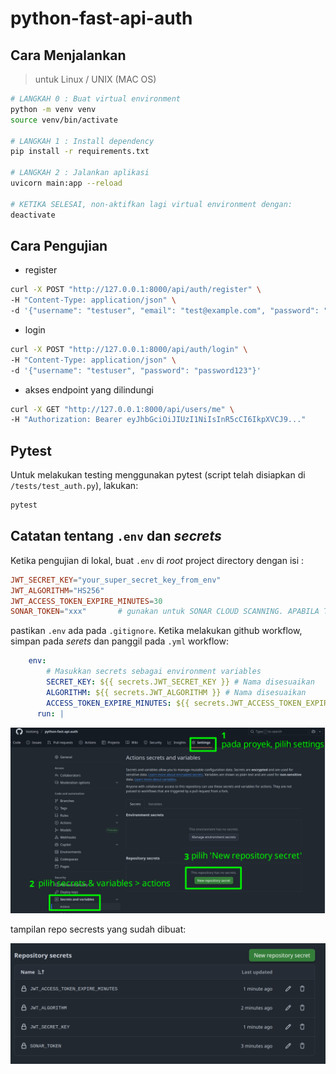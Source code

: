 # python-fast-api-auth

## Cara Menjalankan

> untuk Linux / UNIX (MAC OS)

```bash
# LANGKAH 0 : Buat virtual environment
python -m venv venv
source venv/bin/activate

# LANGKAH 1 : Install dependency
pip install -r requirements.txt

# LANGKAH 2 : Jalankan aplikasi
uvicorn main:app --reload

# KETIKA SELESAI, non-aktifkan lagi virtual environment dengan:
deactivate

```

## Cara Pengujian

- register

```bash
curl -X POST "http://127.0.0.1:8000/api/auth/register" \
-H "Content-Type: application/json" \
-d '{"username": "testuser", "email": "test@example.com", "password": "password123"}'
```

- login

```bash
curl -X POST "http://127.0.0.1:8000/api/auth/login" \
-H "Content-Type: application/json" \
-d '{"username": "testuser", "password": "password123"}'
```

- akses endpoint yang dilindungi

```bash
curl -X GET "http://127.0.0.1:8000/api/users/me" \
-H "Authorization: Bearer eyJhbGciOiJIUzI1NiIsInR5cCI6IkpXVCJ9..."
```

## Pytest

Untuk melakukan testing menggunakan pytest (script telah disiapkan di `/tests/test_auth.py`), lakukan:

```bash
pytest
```

## Catatan tentang `.env` dan _secrets_

Ketika pengujian di lokal, buat `.env` di _root_ project directory dengan isi :

```conf
JWT_SECRET_KEY="your_super_secret_key_from_env"
JWT_ALGORITHM="HS256"
JWT_ACCESS_TOKEN_EXPIRE_MINUTES=30
SONAR_TOKEN="xxx"       # gunakan untuk SONAR CLOUD SCANNING. APABILA TIDAK BUTUH, HAPUS SAJA.
```

pastikan `.env` ada pada `.gitignore`. Ketika melakukan github workflow, simpan pada _serets_ dan panggil pada `.yml` workflow:

```yaml
    env:
        # Masukkan secrets sebagai environment variables
        SECRET_KEY: ${{ secrets.JWT_SECRET_KEY }} # Nama disesuaikan
        ALGORITHM: ${{ secrets.JWT_ALGORITHM }} # Nama disesuaikan
        ACCESS_TOKEN_EXPIRE_MINUTES: ${{ secrets.JWT_ACCESS_TOKEN_EXPIRE_MINUTES }} # Nama disesuaikan
      run: |
```

![cara-membuat-repository-secrets](./img/cara-membuat-repository-secrets.png)

tampilan repo secrests yang sudah dibuat:

![tampilan-repository-secrets-yang-sudah-dibuat](./img/tampilan-repository-secrets-yang-sudah-dibuat.png)